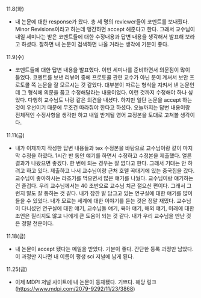 11.8(화)
- 내 논문에 대한 response가 왔다. 총 세 명의 reviewer들이 코멘트를 보내줬다. Minor Revisions이라고 하는데 앵간하면 accept 해준다고 한다. 그래서 교수님이 내일 세미나는 받은 코멘트들에 대한 수정내용과 답변 내용을 생각해서 발표해 보라고 하셨다. 잘하면 내 논문이 검색하면 나올 거라는 생각에 기분이 좋다.

11.9(수)
- 코멘트들에 대한 답변 내용을 발표했다. 이번 세미나를 준비하면서 의문점이 많이 들었다. 코멘트를 보낸 리뷰어 중에 프로토콜 관련 교수가 아닌 분이 계셔서 보안 프로토콜 쪽 논문을 잘 모르시는 것 같았다. 대부분이 따르는 형식을 지켜서 낸 논문인데 그 형식에 의문을 품고 수정해달라는 내용이었다. 이런 것까지 수정해야 하나 싶었다. 다행히 교수님도 나랑 같은 의견을 내셨다. 하지만 일단 논문을 accept 하는 것이 우선이기 때문에 무조건 따라줘야 한다고 하셨다. 오늘까지는 답변 내용이랑 전체적인 수정사항을 생각만 하고 내일 받게될 영어 교정본을 토대로 고쳐볼 생각이다.

11.11(금)
- 내가 이제까지 작성한 답변 내용들과 tex 수정본을 바탕으로 교수님이랑 같이 마지막 수정을 하였다. 1시간 반 동안 얘기를 하면서 수정하고 수정본을 제출했다. 얼른 결과가 나왔으면 좋겠다. 한 번에 되는 경우는 잘 없다고 한다. 그래서 기대는 안 하려고 하고 있다. 제출하고 나서 교수님이랑 근처 호텔 꼭대기에 있는 중국집을 갔다. 교수님이 좋아하시는 라조기를 먹으면서 많은 얘기를 나눴다. 교수님이랑 얘기하는 건 즐겁다. 우리 교수님께서는 40 초반으로 교수님 치곤 젊으신 편이다. 그래서 그런지 말도 잘 통하는 것 같다. 내가 잠깐 발 담그고 있는 연구실에 대한 얘기를 많이 들을 수 있었다. 내가 모르는 세계에 대한 이야기를 듣는 것은 정말 재밌다. 교수님이 다니셨던 연구실에 대한 얘기, 교수님들 얘기, 육아 얘기, 해외 얘기, 미래에 대한 조언은 질리지도 않고 나에게 큰 도움이 되는 것 같다. 내가 우리 교수님을 만난 것은 정말 천운이다.

11.18(금)
- 내 논문이 accept 됐다는 메일을 받았다. 기분이 좋다. 간단한 등록 과정만 남았다. 이 과정만 지나면 내 이름이 평생 sci 저널에 남게 된다.

11.25(금)
- 이제 MDPI 저널 사이트에 내 논문이 등재됐다. 기쁘다. 해당 링크(https://www.mdpi.com/2079-9292/11/23/3868)